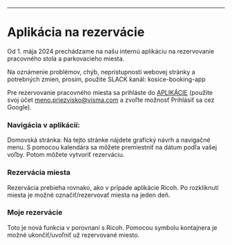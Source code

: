 

---

# Aplikácia na rezervácie
Od 1. mája 2024 prechádzame na našu internú aplikáciu na rezervovanie pracovného stola a parkovacieho miesta.

Na oznámenie problémov, chýb, neprístupnosti webovej stránky a potrebných zmien, prosím, použite SLACK kanál: kosice-booking-app



Pre rezervovanie pracovného miesta sa prihláste do [APLIKÁCIE](https://booking.visma-apps.sk/seating) (použite svoj účet meno.priezvisko@visma.com a zvoľte možnosť Prihlásiť sa cez Google).

### Navigácia v aplikácií:

Domovská stránka: Na tejto stránke nájdete grafický návrh a navigačné menu. S pomocou kalendára sa môžete premiestniť na dátum podľa vašej voľby. Potom môžete vytvoriť rezerváciu.

### Rezervácia miesta
Rezervácia prebieha rovnako, ako v prípade aplikácie Ricoh. Po rozkliknutí miesta je možné označiť/rezervovať miesta na jeden deň.

### Moje rezervácie
Toto je nová funkcia v porovnaní s Ricoh. Pomocou symbolu kontajnera je možné ukončiť/uvoľniť už rezervované miesto.